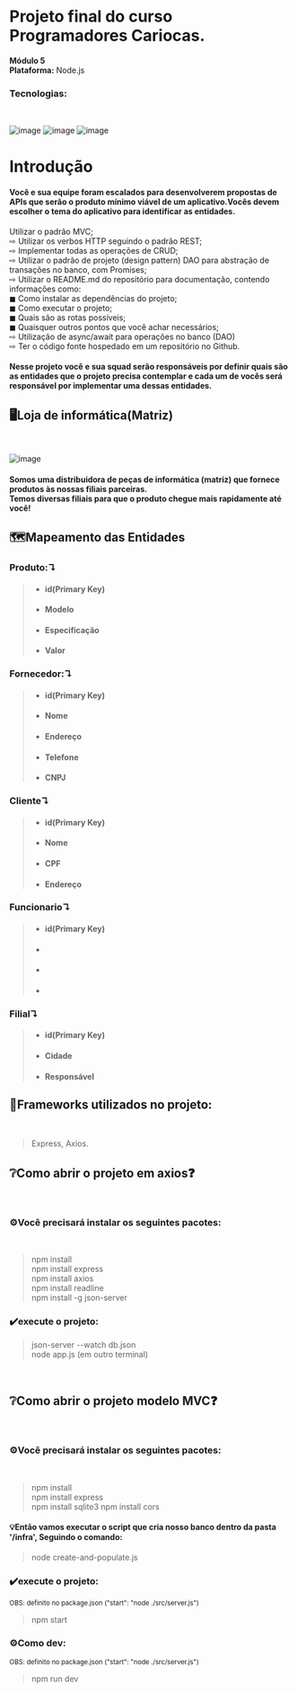 # Projeto final do curso Programadores Cariocas.<br> 
**Módulo 5**<br> 
**Plataforma:** Node.js<br>
<h3>Tecnologias:</h3><br> 

![image](https://user-images.githubusercontent.com/56053290/218258400-46b576f3-03c0-4557-b984-189c104e5a51.png)
![image](https://user-images.githubusercontent.com/56053290/218258497-d0ddc8bf-a8dc-45b2-aba5-4614700e73d5.png)
![image](https://user-images.githubusercontent.com/56053290/218259194-0cbc46a8-6150-4eb7-8cfb-14846262a0c3.png)

<h1>Introdução</h1>

<h4>Você e sua equipe foram escalados para desenvolverem
propostas de APIs que serão o produto mínimo viável de um
aplicativo.Vocês devem escolher o tema do aplicativo para
identificar as entidades.</h4>

Utilizar o padrão MVC;<br>
⇨ Utilizar os verbos HTTP seguindo o padrão REST;<br>
⇨ Implementar todas as operações de CRUD;<br>
⇨ Utilizar o padrão de projeto (design pattern) DAO para abstração de transações no banco, com Promises;<br>
⇨ Utilizar o README.md do repositório para documentação, contendo informações como:<br>
◼ Como instalar as dependências do projeto;<br>
◼ Como executar o projeto;<br>
◼ Quais são as rotas possíveis;<br>
◼ Quaisquer outros pontos que você achar necessários;<br>
⇨ Utilização de async/await para operações no banco (DAO)<br>
⇨ Ter o código fonte hospedado em um repositório no Github.<br>

<h4>Nesse projeto você e sua squad serão responsáveis por
definir quais são as entidades que o projeto precisa
contemplar e cada um de vocês será responsável por
implementar uma dessas entidades.</h4>

<h2>🖥️Loja de informática(Matriz)</h2><br>

![image](https://user-images.githubusercontent.com/56053290/219756907-f034018d-db62-43f1-be71-bd59446486f6.png)

<h4>Somos uma distribuidora de peças de informática (matriz) que fornece produtos às nossas filiais parceiras.<br> 
Temos diversas filiais para que o produto chegue mais rapidamente até você!</h4>

<h2>🗺️Mapeamento das Entidades</h2>
<h3>Produto:↴</h3>

>- <h4>id(Primary Key)</h4>
>- <h4>Modelo</h4>
>- <h4>Especificação</h4>
>- <h4>Valor</h4>



<h3>Fornecedor:↴</h3>

>- <h4>id(Primary Key)</h4>
>- <h4>Nome</h4>
>- <h4>Endereço</h4>
>- <h4>Telefone</h4>
>- <h4>CNPJ</h4>

<h3>Cliente↴</h3>

>- <h4>id(Primary Key)</h4>
>- <h4>Nome</h4>
>- <h4>CPF</h4>
>- <h4>Endereço</h4>

<h3>Funcionario↴</h3>

>- <h4>id(Primary Key)</h4>
>- <h4></h4>
>- <h4></h4>
>- <h4></h4>

<h3>Filial↴</h3>

>- <h4>id(Primary Key)</h4>
>- <h4>Cidade</h4>
>- <h4>Responsável</h4>



<h2>🚀Frameworks utilizados no projeto:</h2><br>

>Express, Axios.

<h2>❔Como abrir o projeto em axios❓</h2><br>
<h3>⚙️Você precisará instalar os seguintes pacotes:</h3><br>
 
>npm install<br>
>npm install express<br>
>npm install axios<br>
>npm install readline<br>
>npm install -g json-server

<h3>✔️execute o projeto:</h3>

>json-server --watch db.json<br>
>node app.js (em outro terminal)
<br>
 
 <h2>❔Como abrir o projeto modelo MVC❓</h2><br>
<h3>⚙️Você precisará instalar os seguintes pacotes:</h3><br>

>npm install<br>
>npm install express<br>
>npm install sqlite3
>npm install cors

<h4>💡Então vamos executar o script que cria nosso banco dentro da pasta '/infra', Seguindo o comando:</h4>

>node create-and-populate.js

 <h3>✔️execute o projeto:</h3>
 
 <sup>OBS: definito no package.json ("start": "node ./src/server.js")<sup>
 
>npm start
 
<h3>⚙️Como dev:</h3>
 
<sup>OBS: definito no package.json ("start": "node ./src/server.js")<sup>
 
>npm run dev

 




